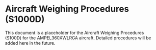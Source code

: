 # Aircraft Weighing Procedures (S1000D)

This document is a placeholder for the Aircraft Weighing Procedures (S100D) for the AMPEL360XWLRGA aircraft. Detailed procedures will be added here in the future.
